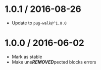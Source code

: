 1.0.1 / 2016-08-26
==================

  * Update to `pug-walk@^1.0.0`

1.0.0 / 2016-06-02
==================

  * Mark as stable
  * Make une***REMOVED***pected blocks errors
